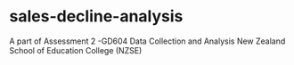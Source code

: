# sales-decline-analysis
A part of Assessment 2 -GD604 Data Collection and Analysis New Zealand School of Education College (NZSE)
